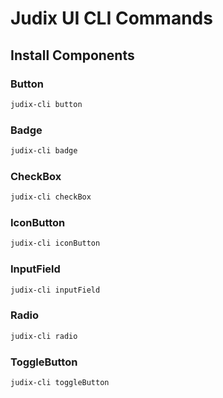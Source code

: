 # Judix UI CLI Commands

## Install Components

### Button
```bash
judix-cli button
```

### Badge
```bash
judix-cli badge
```

### CheckBox
```bash
judix-cli checkBox
```

### IconButton
```bash
judix-cli iconButton
```

### InputField
```bash
judix-cli inputField
```

### Radio
```bash
judix-cli radio
```

### ToggleButton
```bash
judix-cli toggleButton
